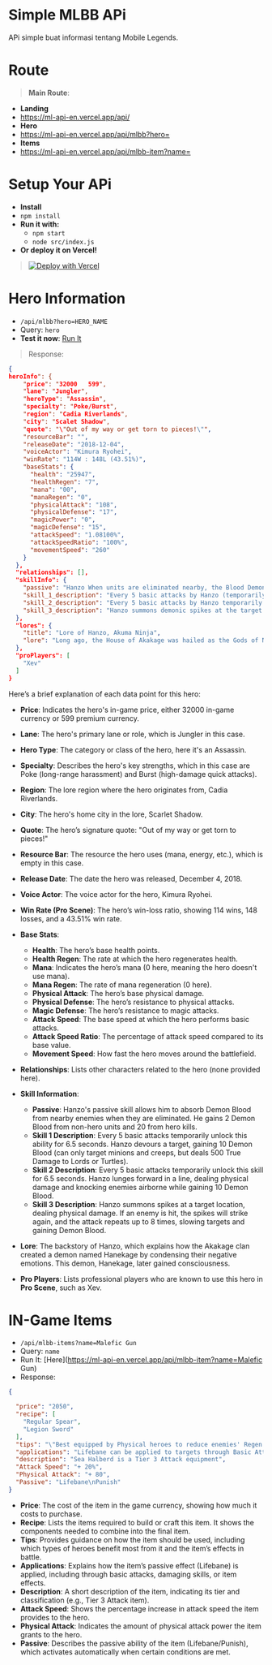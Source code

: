 # Simple MLBB APi
APi simple buat informasi tentang Mobile Legends.

# Route
> **Main Route**:
- **Landing**
- https://ml-api-en.vercel.app/api/
- **Hero**
- https://ml-api-en.vercel.app/api/mlbb?hero=
- **Items**
- https://ml-api-en.vercel.app/api/mlbb-item?name=

# Setup Your APi
- **Install**
- ```npm install```
- **Run it with:**
  - ```npm start```
  - ```node src/index.js```
- **Or deploy it on Vercel!**
> [![Deploy with Vercel](https://vercel.com/button)](https://vercel.com/new/clone?repository-url=https://github.com/FrenzY8/ML-API)

# **Hero Information**
- ```/api/mlbb?hero=HERO_NAME```
- Query: ```hero```
- **Test it now**: [Run It](https://ml-api-en.vercel.app/api/mlbb?hero=Hanzo)

> Response:
```json
{
heroInfo": {
    "price": "32000   599",
    "lane": "Jungler",
    "heroType": "Assassin",
    "specialty": "Poke/Burst",
    "region": "Cadia Riverlands",
    "city": "Scalet Shadow",
    "quote": "\"Out of my way or get torn to pieces!\"",
    "resourceBar": "",
    "releaseDate": "2018-12-04",
    "voiceActor": "Kimura Ryohei",
    "winRate": "114W : 148L (43.51%)",
    "baseStats": {
      "health": "25947",
      "healthRegen": "7",
      "mana": "00",
      "manaRegen": "0",
      "physicalAttack": "108",
      "physicalDefense": "17",
      "magicPower": "0",
      "magicDefense": "15",
      "attackSpeed": "1.08100%",
      "attackSpeedRatio": "100%",
      "movementSpeed": "260"
    }
  },
  "relationships": [],
  "skillInfo": {
    "passive": "Hanzo When units are eliminated nearby, the Blood Demon absorbs their souls into its body into Demon Blood.\n\nHanzo gains 2 Demon Blood for each non-hero on death and 20 Demon Blood if it's a hero.",
    "skill_1_description": "Every 5 basic attacks by Hanzo (temporarily unlocks) this ability for 6.5s.\n\nHanzo uses Ame no Habakiri to devour a target and digest them over a period of time. By doing so Hanzo gets 10 Demon Blood. (Can only be used against Minions and Creeps. Targeting Lord or Turtle deals 500 True Damage).",
    "skill_2_description": "Every 5 basic attacks by Hanzo temporarily unlocks this skill for 6.5s.\n\nHanzo burrows underground and lunges forward to attack enemies in a line, dealing 300(+60%Total, Physical Attack) and 15% of the target's max HP as Physical Damage, knocking them airborne and gaining 10 Demon Blood. (Damage reduced against non-hero units)",
    "skill_3_description": "Hanzo summons demonic spikes at the target location, dealing 160(+60%Total Physical Attack) immediate Physical Damage. \nIf an enemy is hit, the skill will strike again after 0.5 s, dealing 40(+15%Total Physical Attack) Physical Damage to targets in the area and slowing them by 40% until no target is hit or dealing additional damage for 8 times. Every unit hit grants him 1 Demon Blood."
  },
  "lores": {
    "title": "Lore of Hanzo, Akuma Ninja",
    "lore": "Long ago, the House of Akakage was hailed as the Gods of Ninja Arts. For generations, the Akakages researched and taught advanced ninjutsu. In order to achieve the pinnacle of ninja arts, the Akakages used forbidden ninjutsu to rid their hearts of evil, anger, and greed by condensing them into a demon called, Hanekage. No one expected that Hanekage would have consciousness despite lurking within their bodies."
  },
  "proPlayers": [
    "Xev"
  ]
}
```
Here’s a brief explanation of each data point for this hero:

- **Price**: Indicates the hero's in-game price, either 32000 in-game currency or 599 premium currency.
- **Lane**: The hero's primary lane or role, which is Jungler in this case.
- **Hero Type**: The category or class of the hero, here it's an Assassin.
- **Specialty**: Describes the hero's key strengths, which in this case are Poke (long-range harassment) and Burst (high-damage quick attacks).
- **Region**: The lore region where the hero originates from, Cadia Riverlands.
- **City**: The hero's home city in the lore, Scarlet Shadow.
- **Quote**: The hero’s signature quote: "Out of my way or get torn to pieces!"
- **Resource Bar**: The resource the hero uses (mana, energy, etc.), which is empty in this case.
- **Release Date**: The date the hero was released, December 4, 2018.
- **Voice Actor**: The voice actor for the hero, Kimura Ryohei.
- **Win Rate (Pro Scene)**: The hero’s win-loss ratio, showing 114 wins, 148 losses, and a 43.51% win rate.
- **Base Stats**:
  - **Health**: The hero’s base health points.
  - **Health Regen**: The rate at which the hero regenerates health.
  - **Mana**: Indicates the hero’s mana (0 here, meaning the hero doesn't use mana).
  - **Mana Regen**: The rate of mana regeneration (0 here).
  - **Physical Attack**: The hero’s base physical damage.
  - **Physical Defense**: The hero’s resistance to physical attacks.
  - **Magic Defense**: The hero’s resistance to magic attacks.
  - **Attack Speed**: The base speed at which the hero performs basic attacks.
  - **Attack Speed Ratio**: The percentage of attack speed compared to its base value.
  - **Movement Speed**: How fast the hero moves around the battlefield.

- **Relationships**: Lists other characters related to the hero (none provided here).
  
- **Skill Information**:
  - **Passive**: Hanzo's passive skill allows him to absorb Demon Blood from nearby enemies when they are eliminated. He gains 2 Demon Blood from non-hero units and 20 from hero kills.
  - **Skill 1 Description**: Every 5 basic attacks temporarily unlock this ability for 6.5 seconds. Hanzo devours a target, gaining 10 Demon Blood (can only target minions and creeps, but deals 500 True Damage to Lords or Turtles).
  - **Skill 2 Description**: Every 5 basic attacks temporarily unlock this skill for 6.5 seconds. Hanzo lunges forward in a line, dealing physical damage and knocking enemies airborne while gaining 10 Demon Blood.
  - **Skill 3 Description**: Hanzo summons spikes at a target location, dealing physical damage. If an enemy is hit, the spikes will strike again, and the attack repeats up to 8 times, slowing targets and gaining Demon Blood.

- **Lore**: The backstory of Hanzo, which explains how the Akakage clan created a demon named Hanekage by condensing their negative emotions. This demon, Hanekage, later gained consciousness.
  
- **Pro Players**: Lists professional players who are known to use this hero in **Pro Scene**, such as Xev.

# IN-Game Items
- ```/api/mlbb-items?name=Malefic Gun```
- Query: ```name```
- Run It: [Here](https://ml-api-en.vercel.app/api/mlbb-item?name=Malefic Gun)
- Response:
```json
{

  "price": "2050",
  "recipe": [
    "Regular Spear",
    "Legion Sword"
  ],
  "tips": "\"Best equipped by Physical heroes to reduce enemies' Regen effects (Heal, Shields or Lifesteal).\"",
  "applications": "Lifebane can be applied to targets through Basic Attacks, damaging Talent Effects, damaging Skills (except for  Minsitthar's  King's Calling Royal Guard Attacks) and from damaging Item effects.",
  "description": "Sea Halberd is a Tier 3 Attack equipment",
  "Attack Speed": "+ 20%",
  "Physical Attack": "+ 80",
  "Passive": "Lifebane\nPunish"
}
```

- **Price**: The cost of the item in the game currency, showing how much it costs to purchase.
- **Recipe**: Lists the items required to build or craft this item. It shows the components needed to combine into the final item.
- **Tips**: Provides guidance on how the item should be used, including which types of heroes benefit most from it and the item’s effects in battle.
- **Applications**: Explains how the item’s passive effect (Lifebane) is applied, including through basic attacks, damaging skills, or item effects.
- **Description**: A short description of the item, indicating its tier and classification (e.g., Tier 3 Attack item).
- **Attack Speed**: Shows the percentage increase in attack speed the item provides to the hero.
- **Physical Attack**: Indicates the amount of physical attack power the item grants to the hero.
- **Passive**: Describes the passive ability of the item (Lifebane/Punish), which activates automatically when certain conditions are met.
